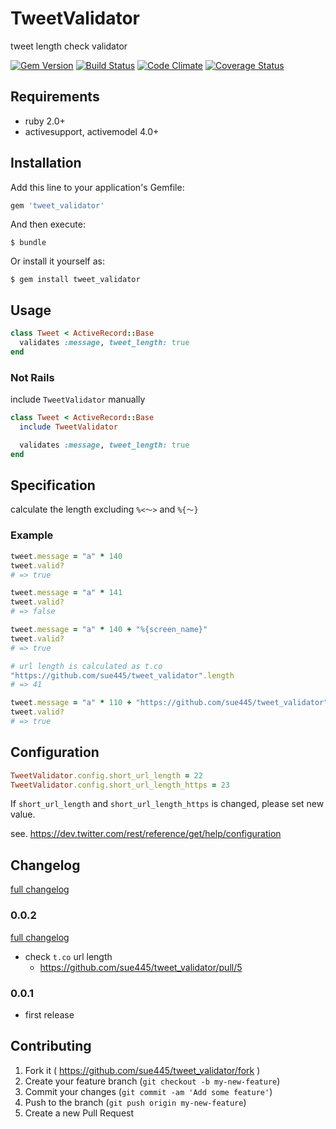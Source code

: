 # TweetValidator

tweet length check validator

[![Gem Version](https://badge.fury.io/rb/tweet_validator.svg)](http://badge.fury.io/rb/tweet_validator)
[![Build Status](https://travis-ci.org/sue445/tweet_validator.png?branch=master)](https://travis-ci.org/sue445/tweet_validator)
[![Code Climate](https://codeclimate.com/github/sue445/tweet_validator/badges/gpa.svg)](https://codeclimate.com/github/sue445/tweet_validator)
[![Coverage Status](https://img.shields.io/coveralls/sue445/tweet_validator.svg)](https://coveralls.io/r/sue445/tweet_validator)

## Requirements
* ruby 2.0+
* activesupport, activemodel 4.0+

## Installation

Add this line to your application's Gemfile:

```ruby
gem 'tweet_validator'
```

And then execute:

    $ bundle

Or install it yourself as:

    $ gem install tweet_validator

## Usage

```ruby
class Tweet < ActiveRecord::Base
  validates :message, tweet_length: true
end
```

### Not Rails

include `TweetValidator` manually

```ruby
class Tweet < ActiveRecord::Base
  include TweetValidator

  validates :message, tweet_length: true
end
```

## Specification
calculate the length excluding `%<〜>` and `%{〜}`

### Example
```ruby
tweet.message = "a" * 140
tweet.valid?
# => true

tweet.message = "a" * 141
tweet.valid?
# => false

tweet.message = "a" * 140 + "%{screen_name}"
tweet.valid?
# => true

# url length is calculated as t.co
"https://github.com/sue445/tweet_validator".length
# => 41

tweet.message = "a" * 110 + "https://github.com/sue445/tweet_validator"
tweet.valid?
# => true
```

## Configuration
```ruby
TweetValidator.config.short_url_length = 22
TweetValidator.config.short_url_length_https = 23
```

If `short_url_length` and `short_url_length_https` is changed, please set new value.

see. https://dev.twitter.com/rest/reference/get/help/configuration

## Changelog
[full changelog](https://github.com/sue445/tweet_validator/compare/v0.0.2...master)

### 0.0.2
[full changelog](https://github.com/sue445/tweet_validator/compare/v0.0.1...v0.0.2)

* check `t.co` url length
  * https://github.com/sue445/tweet_validator/pull/5

### 0.0.1
* first release

## Contributing

1. Fork it ( https://github.com/sue445/tweet_validator/fork )
2. Create your feature branch (`git checkout -b my-new-feature`)
3. Commit your changes (`git commit -am 'Add some feature'`)
4. Push to the branch (`git push origin my-new-feature`)
5. Create a new Pull Request
